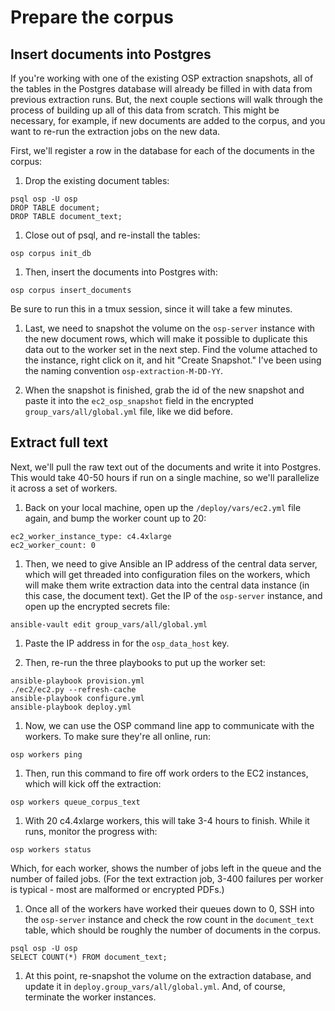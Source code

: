 # Prepare the corpus

## Insert documents into Postgres

If you're working with one of the existing OSP extraction snapshots, all of the tables in the Postgres database will already be filled in with data from previous extraction runs. But, the next couple sections will walk through the process of building up all of this data from scratch. This might be necessary, for example, if new documents are added to the corpus, and you want to re-run the extraction jobs on the new data.

First, we'll register a row in the database for each of the documents in the corpus:

1. Drop the existing document tables:

  ```
  psql osp -U osp
  DROP TABLE document;
  DROP TABLE document_text;
  ```

1. Close out of psql, and re-install the tables:

  ```
  osp corpus init_db
  ```

1. Then, insert the documents into Postgres with:

  ```
  osp corpus insert_documents
  ```

  Be sure to run this in a tmux session, since it will take a few minutes.

1. Last, we need to snapshot the volume on the `osp-server` instance with the new document rows, which will make it possible to duplicate this data out to the worker set in the next step. Find the volume attached to the instance, right click on it, and hit "Create Snapshot." I've been using the naming convention `osp-extraction-M-DD-YY`.

1. When the snapshot is finished, grab the id of the new snapshot and paste it into the `ec2_osp_snapshot` field in the encrypted `group_vars/all/global.yml` file, like we did before.

## Extract full text

Next, we'll pull the raw text out of the documents and write it into Postgres. This would take 40-50 hours if run on a single machine, so we'll parallelize it across a set of workers.

1. Back on your local machine, open up the `/deploy/vars/ec2.yml` file again, and bump the worker count up to 20:

  ```
  ec2_worker_instance_type: c4.4xlarge
  ec2_worker_count: 0
  ```

1. Then, we need to give Ansible an IP address of the central data server, which will get threaded into configuration files on the workers, which will make them write extraction data into the central data instance (in this case, the document text). Get the IP of the `osp-server` instance, and open up the encrypted secrets file:

  ```
  ansible-vault edit group_vars/all/global.yml
  ```

1. Paste the IP address in for the `osp_data_host` key.

1. Then, re-run the three playbooks to put up the worker set:

  ```
  ansible-playbook provision.yml
  ./ec2/ec2.py --refresh-cache
  ansible-playbook configure.yml
  ansible-playbook deploy.yml
  ```

1. Now, we can use the OSP command line app to communicate with the workers. To make sure they're all online, run:

  ```
  osp workers ping
  ```

1. Then, run this command to fire off work orders to the EC2 instances, which will kick off the extraction:

  ```
  osp workers queue_corpus_text
  ```

1. With 20 c4.4xlarge workers, this will take 3-4 hours to finish. While it runs, monitor the progress with:

  ```
  osp workers status
  ```

  Which, for each worker, shows the number of jobs left in the queue and the number of failed jobs. (For the text extraction job, 3-400 failures per worker is typical - most are malformed or encrypted PDFs.)

1. Once all of the workers have worked their queues down to 0, SSH into the `osp-server` instance and check the row count in the `document_text` table, which should be roughly the number of documents in the corpus.

  ```
  psql osp -U osp
  SELECT COUNT(*) FROM document_text;
  ```

1. At this point, re-snapshot the volume on the extraction database, and update it in `deploy.group_vars/all/global.yml`. And, of course, terminate the worker instances.
